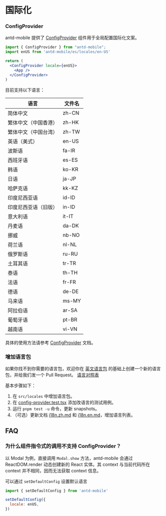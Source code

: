 # 国际化

### ConfigProvider

antd-mobile 提供了 [ConfigProvider](../components/config-provider) 组件用于全局配置国际化文案。

```jsx
import { ConfigProvider } from "antd-mobile";
import enUS from 'antd-mobile/es/locales/en-US'

return (
  <ConfigProvider locale={enUS}>
    <App />
  </ConfigProvider>
)
```

目前支持以下语言：

| 语言                 | 文件名 |
| -------------------- | ------ |
| 简体中文             | zh-CN  |
| 繁体中文（中国香港） | zh-HK  |
| 繁体中文（中国台湾） | zh-TW  |
| 英语（美式）         | en-US  |
| 波斯语               | fa-IR  |
| 西班牙语             | es-ES  |
| 韩语                 | ko-KR  |
| 日语                 | ja-JP  |
| 哈萨克语             | kk-KZ  |
| 印度尼西亚语         | id-ID  |
| 印度尼西亚语（旧版） | in-ID  |
| 意大利语             | it-IT  |
| 丹麦语               | da-DK  |
| 挪威                 | nb-NO  |
| 荷兰语               | nl-NL  |
| 俄罗斯语             | ru-RU  |
| 土耳其语             | tr-TR  |
| 泰语                 | th-TH  |
| 法语                 | fr-FR  |
| 德语                 | de-DE  |
| 马来语               | ms-MY  |
| 阿拉伯语             | ar-SA  |
| 葡萄牙语             | pt-BR  |
| 越南语               | vi-VN  |

具体的使用方法请参考 [ConfigProvider](../components/config-provider) 文档。

### 增加语言包

如果你找不到你需要的语言包，欢迎你在 [英文语言包](https://github.com/ant-design/ant-design-mobile/blob/master/src/locales/en-US.ts) 的基础上创建一个新的语言包，并给我们发一个 Pull Request。 [语言对照表](http://www.lingoes.net/en/translator/langcode.htm)

基本步骤如下：

1. 在 `src/locales` 中增加语言包。
2. 在 [config-provider.test.tsx](https://github.com/ant-design/ant-design-mobile/blob/master/src/components/config-provider/tests/config-provider.test.tsx) 添加改语言的测试用例。
3. 运行 `pnpm test -u` 命令，更新 snapshots。
4. （可选）更新文档 [i18n.zh.md](https://github.com/ant-design/ant-design-mobile/blob/master/docs/guide/i18n.zh.md) 和 [i18n.en.md](https://github.com/ant-design/ant-design-mobile/blob/master/docs/guide/i18n.en.md)，增加语言列表。

## FAQ

### 为什么组件指令式的调用不支持 ConfigProvider？

以 Modal 为例，直接调用 `Modal.show` 方法，antd-mobile 会通过 ReactDOM.render 动态创建新的 React 实体。其 context 与当前代码所在 context 并不相同，因而无法获取 context 信息。

可以通过 `setDefaultConfig` 设置默认语言

```jsx
import { setDefaultConfig } from 'antd-mobile'

setDefaultConfig({
  locale: enUS,
})
```
